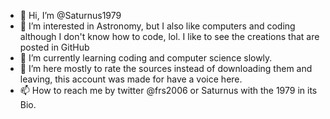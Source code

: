 - 👋 Hi, I’m @Saturnus1979
- 👀 I’m interested in Astronomy, but I also like computers and coding although I don't know how to code, lol. I like to see the creations that are posted in GitHub
- 🌱 I’m currently learning coding and computer science slowly.
- 💞️ I’m here mostly to rate the sources instead of downloading them and leaving, this account was made for have a voice here.
- 📫 How to reach me by twitter @frs2006 or Saturnus with the 1979 in its Bio.

<!---
Saturnus1979/Saturnus1979 is a ✨ special ✨ repository because its `README.md` (this file) appears on your GitHub profile.
You can click the Preview link to take a look at your changes.
--->
